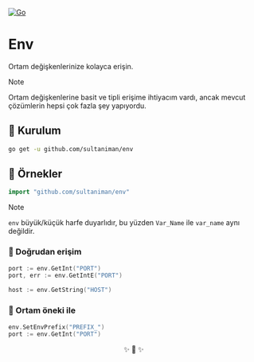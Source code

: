 [![Go](https://github.com/sultaniman/env/actions/workflows/go.yml/badge.svg)](https://github.com/sultaniman/env/actions/workflows/go.yml)

# Env

Ortam değişkenlerinize kolayca erişin.

> [!NOTE]
> Ortam değişkenlerine basit ve tipli erişime ihtiyacım vardı,
> ancak mevcut çözümlerin hepsi çok fazla şey yapıyordu.

## 💾 Kurulum

```sh
go get -u github.com/sultaniman/env
```

## 📕 Örnekler

```go
import "github.com/sultaniman/env"
```

> [!NOTE]
> `env` büyük/küçük harfe duyarlıdır, bu yüzden `Var_Name` ile `var_name`
> aynı değildir.

### 🤏 Doğrudan erişim

```go
port := env.GetInt("PORT")
port, err := env.GetIntE("PORT")

host := env.GetString("HOST")
```

### 🔖 Ortam öneki ile

```go
env.SetEnvPrefix("PREFIX_")
port := env.GetInt("PORT")
```

<p align="center">✨ 🚀 ✨</p>

